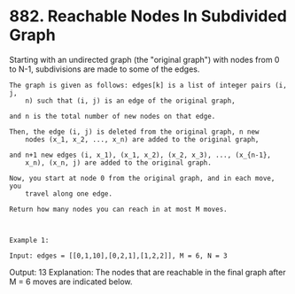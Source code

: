 # 882. Reachable Nodes In Subdivided Graph

Starting with an undirected graph (the "original graph") with
        nodes from 0 to N-1, subdivisions are made to some of the edges.
    

    The graph is given as follows: edges[k] is a list of integer pairs (i, j,
        n) such that (i, j) is an edge of the original graph,

    and n is the total number of new nodes on that edge. 

    Then, the edge (i, j) is deleted from the original graph, n new
        nodes (x_1, x_2, ..., x_n) are added to the original graph,

    and n+1 new edges (i, x_1), (x_1, x_2), (x_2, x_3), ..., (x_{n-1},
        x_n), (x_n, j) are added to the original graph.

    Now, you start at node 0 from the original graph, and in each move, you
        travel along one edge. 

    Return how many nodes you can reach in at most M moves.

     

    Example 1:

    Input: edges = [[0,1,10],[0,2,1],[1,2,2]], M = 6, N = 3
Output: 13
Explanation: 
The nodes that are reachable in the final graph after M = 6 moves are indicated below.